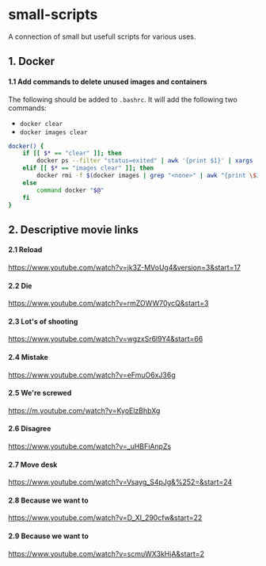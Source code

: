 # small-scripts
A connection of small but usefull scripts for various uses.

## 1. Docker

#### 1.1 Add commands to delete unused images and containers

The following should be added to `.bashrc`. It will add the following two commands:
* `docker clear`
* `docker images clear`

```bash
docker() {
    if [[ $* == "clear" ]]; then
        docker ps --filter "status=exited" | awk '{print $1}' | xargs --no-run-if-empty docker rm
    elif [[ $* == "images clear" ]]; then
        docker rmi -f $(docker images | grep "<none>" | awk "{print \$3}")
    else
        command docker "$@"
    fi
}
```

## 2. Descriptive movie links

#### 2.1 Reload
https://www.youtube.com/watch?v=jk3Z-MVoUg4&version=3&start=17

#### 2.2 Die
https://www.youtube.com/watch?v=rmZOWW70ycQ&start=3

#### 2.3 Lot's of shooting
https://www.youtube.com/watch?v=wgzxSr6l9Y4&start=66

#### 2.4 Mistake
https://www.youtube.com/watch?v=eFmuO6xJ36g

#### 2.5 We're screwed
https://m.youtube.com/watch?v=KyoElzBhbXg

#### 2.6 Disagree
https://www.youtube.com/watch?v=_uHBFiAnpZs

#### 2.7 Move desk
https://www.youtube.com/watch?v=Vsayg_S4pJg&%252=&start=24

#### 2.8 Because we want to
https://www.youtube.com/watch?v=D_XI_290cfw&start=22

#### 2.9 Because we want to
https://www.youtube.com/watch?v=scmuWX3kHjA&start=2
